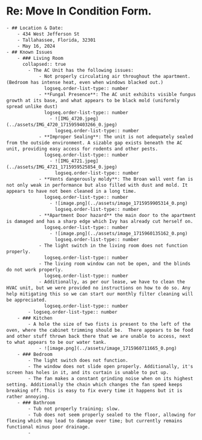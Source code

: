 # **Re: Move In Condition Form.**
	- ## Location & Date:
		- 434 West Jefferson St
		- Tallahassee, Florida, 32301
		- May 16, 2024
	- ## Known Issues
		- ### Living Room
		  collapsed:: true
			- The AC Unit has the following issues:
				- Not properly circulating air throughout the apartment. (Bedroom has intense heat, even when windows blacked out.)
				  logseq.order-list-type:: number
				- **Fungal Presence**: The AC unit exhibits visible fungus growth at its base, and what appears to be black mold (uniformly spread unlike dust)
				  logseq.order-list-type:: number
					- ![IMG_4720.jpeg](../assets/IMG_4720_1715959403266_0.jpeg)
					  logseq.order-list-type:: number
				- **Improper Sealing**: The unit is not adequately sealed from the outside environment. A sizable gap exists beneath the AC unit, providing easy access for rodents and other pests. 
				  logseq.order-list-type:: number
					- ![IMG_4721.jpeg](../assets/IMG_4721_1715959525854_0.jpeg)
					  logseq.order-list-type:: number
				- **Vents dangerously moldy**: The Broan wall vent fan is not only weak in performance but also filled with dust and mold. It appears to have not been cleaned in a long time.
				  logseq.order-list-type:: number
					- ![image.png](../assets/image_1715959905314_0.png)
					  logseq.order-list-type:: number
				- **Apartment Door hazard** the main door to the apartment is damaged and has a sharp edge which Ivy has already cut herself on.
				  logseq.order-list-type:: number
					- ![image.png](../assets/image_1715960135162_0.png)
					  logseq.order-list-type:: number
				- The light switch in the living room does not function properly.
				  logseq.order-list-type:: number
				- The living room window can not be open, and the blinds do not work properly.
				  logseq.order-list-type:: number
				- Additionally, as per our lease, we have to clean the HVAC unit, but we were provided no instructions on how to do so. Any help mitigating this so we can start our monthly filter cleaning will be appreciated. 
				  logseq.order-list-type:: number
			- logseq.order-list-type:: number
		- ### Kitchen
			- A hole the size of two fists is present to the left of the oven, where the cabinet trimming should be.  There appears to be food and other stuff thrown back there that we are unable to access, next to what appears to be our water tank.
				- ![image.png](../assets/image_1715960711665_0.png)
		- ### Bedroom
			- The light switch does not function.
			- The window does not slide open properly. Additionally, it's screen has holes in it, and its curtain is unable to put up.
			- The fan makes a constant grinding noise when on its highest setting. Additionally the chain which changes the fan speed keeps breaking off. This is easy to fix every time it happens but it is rather annoying.
		- ### Bathroom
			- Tub not properly training; slow.
			- Tub does not seem properly sealed to the floor, allowing for flexing which may lead to damage over time; but currently remains functional minus poor drainage.
			-